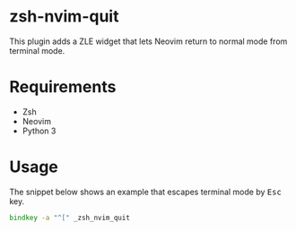zsh-nvim-quit
=============

This plugin adds a ZLE widget that lets Neovim return to normal mode from
terminal mode.

# Requirements

- Zsh
- Neovim
- Python 3

# Usage

The snippet below shows an example that escapes terminal mode by <kbd>Esc</kbd> key.

```zsh
bindkey -a "^[" _zsh_nvim_quit
```
